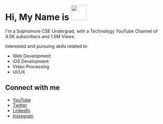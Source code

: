 # Hi, My Name is <img src="https://lh3.googleusercontent.com/proxy/ZO1xiG9Vyi2fEeGVx6upo_pbyjdnqI8LnvQ5V2aBKYjYsGfMchf-ojlozrsC1BjeJDijsuBv9zjWS1UdpVE" width ="48" height= "48">

<style>
  img{margin-top:30;
 }
</style>


I'm a Sophomore CSE Undergrad, with a Technology YouTube Channel of 4.5K subscribers and 1.5M Views

Interested and pursuing skills related to
 - Web Development
 - iOS Development
 - Video Processing
 - UI/UX

## Connect with me
- [YouTube](www.youtube.com/kdcloudy)
- [Twitter](www.twitter.com/kdcloudy)
- [LinkedIn](www.linkedin.com/in/kdcloudy)
- [Instagram](www.instagram.com/kdcloudy)
